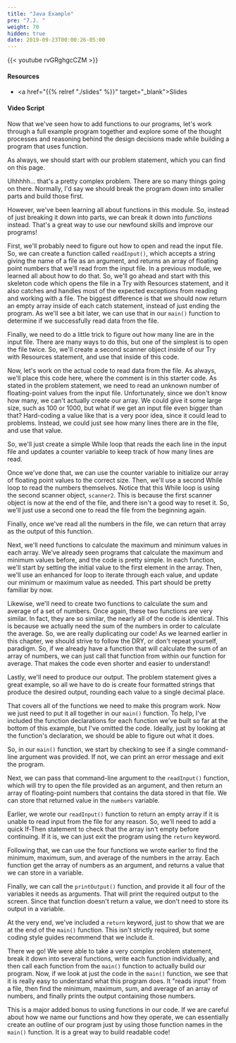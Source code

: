 ```yaml
---
title: "Java Example"
pre: "7.J. "
weight: 70
hidden: true
date: 2019-09-23T00:00:26-05:00
---
```


{{< youtube rvGRghgcCZM >}}

#### Resources

* <a href="{{% relref "./slides" %}}" target="_blank">Slides</a>

#### Video Script

Now that we've seen how to add functions to our programs, let's work through a full example program together and explore some of the thought processes and reasoning behind the design decisions made while building a program that uses function.

As always, we should start with our problem statement, which you can find on this page.

Uhhhhh... that's a pretty complex problem. There are so many things going on there. Normally, I'd say we should break the program down into smaller parts and build those first.

However, we've been learning all about functions in this module. So, instead of just breaking it down into parts, we can break it down into _functions_ instead. That's a great way to use our newfound skills and improve our programs!

First, we'll probably need to figure out how to open and read the input file. So, we can create a function called `readInput()`, which accepts a string giving the name of a file as an argument, and returns an array of floating point numbers that we'll read from the input file. In a previous module, we learned all about how to do that. So, we'll go ahead and start with this skeleton code which opens the file in a Try with Resources statement, and it also catches and handles most of the expected exceptions from reading and working with a file. The biggest difference is that we should now return an empty array inside of each catch statement, instead of just ending the program. As we'll see a bit later, we can use that in our `main()` function to determine if we successfully read data from the file.

Finally, we need to do a little trick to figure out how many line are in the input file. There are many ways to do this, but one of the simplest is to open the file twice. So, we'll create a second scanner object inside of our Try with Resources statement, and use that inside of this code.

Now, let's work on the actual code to read data from the file. As always, we'll place this code here, where the comment is in this starter code. As stated in the problem statement, we need to read an unknown number of floating-point values from the input file. Unfortunately, since we don't know how many, we can't actually create our array. We could give it some large size, such as 100 or 1000, but what if we get an input file even bigger than that? Hard-coding a value like that is a very poor idea, since it could lead to problems. Instead, we could just see how many lines there are in the file, and use that value.

So, we'll just create a simple While loop that reads the each line in the input file and updates a counter variable to keep track of how many lines are read.

Once we've done that, we can use the counter variable to initialize our array of floating point values to the correct size. Then, we'll use a second While loop to read the numbers themselves. Notice that this While loop is using the second scanner object, `scanner2`. This is because the first scanner object is now at the end of the file, and there isn't a good way to reset it. So, we'll just use a second one to read the file from the beginning again.

Finally, once we've read all the numbers in the file, we can return that array as the output of this function.

Next, we'll need functions to calculate the maximum and minimum values in each array. We've already seen programs that calculate the maximum and minimum values before, and the code is pretty simple. In each function, we'll start by setting the initial value to the first element in the array. Then, we'll use an enhanced for loop to iterate through each value, and update our minimum or maximum value as needed. This part should be pretty familiar by now.

Likewise, we'll need to create two functions to calculate the sum and average of a set of numbers. Once again, these two functions are very similar. In fact, they are so similar, the nearly all of the code is identical. This is because we actually need the sum of the numbers in order to calculate the average. So, we are really duplicating our code! As we learned earlier in this chapter, we should strive to follow the DRY, or don't repeat yourself, paradigm. So, if we already have a function that will calculate the sum of an array of numbers, we can just call that function from within our function for average. That makes the code even shorter and easier to understand!

Lastly, we'll need to produce our output. The problem statement gives a great example, so all we have to do is create four formatted strings that produce the desired output, rounding each value to a single decimal place.

That covers all of the functions we need to make this program work. Now we just need to put it all together in our `main()` function. To help, I've included the function declarations for each function we've built so far at the bottom of this example, but I've omitted the code. Ideally, just by looking at the function's declaration, we should be able to figure out what it does.

So, in our `main()` function, we start by checking to see if a single command-line argument was provided. If not, we can print an error message and exit the program.

Next, we can pass that command-line argument to the `readInput()` function, which will try to open the file provided as an argument, and then return an array of floating-point numbers that contains the data stored in that file. We can store that returned value in the `numbers` variable.

Earlier, we wrote our `readInput()` function to return an empty array if it is unable to read input from the file for any reason. So, we'll need to add a quick If-Then statement to check that the array isn't empty before continuing. If it is, we can just exit the program using the `return` keyword.

Following that, we can use the four functions we wrote earlier to find the minimum, maximum, sum, and average of the numbers in the array. Each function get the array of numbers as an argument, and returns a value that we can store in a variable.

Finally, we can call the `printOutput()` function, and provide it all four of the variables it needs as arguments. That will print the required output to the screen. Since that function doesn't return a value, we don't need to store its output in a variable.

At the very end, we've included a `return` keyword, just to show that we are at the end of the `main()` function. This isn't strictly required, but some coding style guides recommend that we include it.

There we go! We were able to take a very complex problem statement, break it down into several functions, write each function individually, and then call each function from the `main()` function to actually build our program. Now, if we look at just the code in the `main()` function, we see that it is really easy to understand what this program does. It "reads input" from a file, then find the minimum, maximum, sum, and average of an array of numbers, and finally prints the output containing those numbers.

This is a major added bonus to using functions in our code. If we are careful about how we name our functions and how they operate, we can essentially create an outline of our program just by using those function names in the `main()` function. It is a great way to build readable code!
